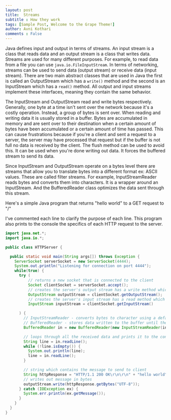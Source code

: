 ```yaml
--- 
layout: post
title:  Streams
subtitle : How they work 
tags: [Sample Post, Welcome to the Grape Theme!]
author: Avni Kothari 
comments : False
---
```

Java defines input and output in terms of streams. An input stream is a class that reads data and an output stream is a class that writes data. Streams are used for many different purposes. For example, to read data from a file you can use `java.io.FileInputStream`. In terms of networking, streams can be used to send data (output stream) or receive data (input stream). There are two main abstract classes that are used in Java the first is called an OutputStream which has a `write()` method and the second is an InputStream which has a `read()` method. All output and input streams implement these interfaces, meaning they contain the same behavior. 
 
The InputStream and OutputStream read and write bytes respectively. Generally, one byte at a time isn't sent over the network because it's a costly operation. Instead, a group of bytes is sent over. When reading and writing data it is usually stored in a buffer. Bytes are accumulated in memory and are sent over to their destination when a certain amount of bytes have been accumulated or a certain amount of time has passed. This can cause frustrations because if you're a client and sent a request to a server, the server may have processed that request but if the buffer is not full no data is received by the client. The flush method can be used to avoid this. It can be used when you're done writing out data. It forces the buffered stream to send its data. 

Since InputStream and OutputStream operate on a bytes level there are streams that allow you to translate bytes into a different format ex: ASCII values. These are called filter streams. For example, InputStreamReader reads bytes and converts them into characters. It is a wrapper around an InputStream. And the BufferedReader class optimizes the data sent through this stream. 

Here's a simple Java program that returns "hello world" to a GET request to "/"

I've commented each line to clarify the purpose of each line. This program also prints to the console the specifics of each HTTP request to the server. 

```java
import java.net.*;
import java.io.*;

public class HTTPServer {

  public static void main(String args[]) throws Exception {
    ServerSocket serverSocket = new ServerSocket(4444);
    System.out.println("Listening for connection on port 4444");
    while(true) {
      try (
          // returns a new socket that is connected to the client
          Socket clientSocket = serverSocket.accept();
          // creates the server's output stream has a write method which reads in bytes
          OutputStream outputStream = clientSocket.getOutputStream();
          // creates the server's input stream has a read method which reads in bytes
          InputStream inputStream = clientSocket.getInputStream()

      ) {
        // InputStreamReader - converts bytes to character using a default character set implemented in InputStreamReader
        // BufferedReader - stores data written to the buffer until the stream is full or flushed
        BufferedReader in = new BufferedReader(new InputStreamReader(inputStream));

        // loops through all the received data and prints it to the console
        String line = in.readLine();
        while (!line.isEmpty()) {
          System.out.println(line);
          line = in.readLine();
        }

        // string which contains the message to send to client
        String httpResponse = "HTTP/1.1 200 OK\r\n\r\n" + "hello world";
        // writes out message in bytes
        outputStream.write(httpResponse.getBytes("UTF-8"));
      } catch (IOException ex) {
        System.err.println(ex.getMessage());
      }
    }
  }
}
```


